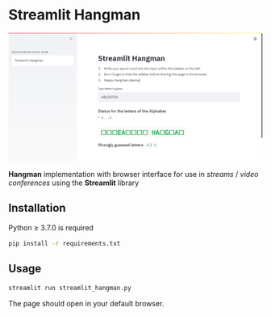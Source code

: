 # Streamlit Hangman

![Screenshot Streamlit Hangman](./images/Screenshot-Streamlit-Hangman.png)

**Hangman** implementation with browser interface for use in _streams_ / _video conferences_ using the **Streamlit** library

## Installation

Python ≥ 3.7.0 is required

```bash
pip install -r requirements.txt
```

## Usage

```bash
streamlit run streamlit_hangman.py
```

The page should open in your default browser.
